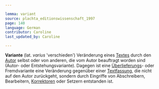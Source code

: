 ```yaml
---

lemma: variant
source: plachta_editionswissenschaft_1997
page: 140
language: German
contributor: Caroline
last_updated_by: Caroline

---
```


**Variante** (lat. _varius_ 'verschieden') Veränderung eines [Textes](text.html) durch den [Autor](author.html) selbst oder von anderen, die vom Autor beauftragt worden sind (Autor- oder Entstehungsvariante). Dagegen ist eine [Überlieferungs](textualTransmission.html)- oder Fremdvariante eine Veränderung gegenüber einer [Textfassung](version.html), die nicht auf den Autor zurückgeht, sondern durch Eingriffe von Abschreibern, Bearbeitern, [Korrektoren](correction.html) oder Setzern entstanden ist.
